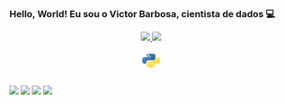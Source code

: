 ### Hello, World! Eu sou o Victor Barbosa, cientista de dados 💻
<div align="center">
  <a href="https://github.com/victorxbarbosa">
  <img height="180em" src="https://github-readme-stats.vercel.app/api?username=victorxbarbosa&show_icons=true&theme=dark&include_all_commits=true&count_private=true&title_color=blue&icon_color=red"/>
  <img height="180em" src="https://github-readme-stats.vercel.app/api/top-langs/?username=victorxbarbosa&layout=compact&langs_count=7&theme=dark&title_color=blue&icon_color=red"/
</div>
  <div style="display: inline_block"><br>  
  <img align="center" alt="Rafa-Python" height="30" width="40" src="https://raw.githubusercontent.com/devicons/devicon/master/icons/python/python-original.svg">
</div>
    
 ##
    
</div>
  <a href="https://instagram.com/victorxbarbosa" target="_blank"><img src="https://img.shields.io/badge/-Instagram-%23E4405F?style=for-the-badge&logo=instagram&logoColor=white" target="_blank"></a>
  <a href = "victor.silva.barbosa180@gmail.com"><img src="https://img.shields.io/badge/-Gmail-%23333?style=for-the-badge&logo=gmail&logoColor=white" target="_blank"></a>
  <a href="https://www.linkedin.com/in/victorxbarbosa/" target="_blank"><img src="https://img.shields.io/badge/-LinkedIn-%230077B5?style=for-the-badge&logo=linkedin&logoColor=white" target="_blank"></a> 
  <a href="https://medium.com/@victorxbarbosa" target="_blank"><img src="https://img.shields.io/badge/Medium-12100E?style=for-the-badge&logo=medium&logoColor=white" target="_blank"></a>
</div>
